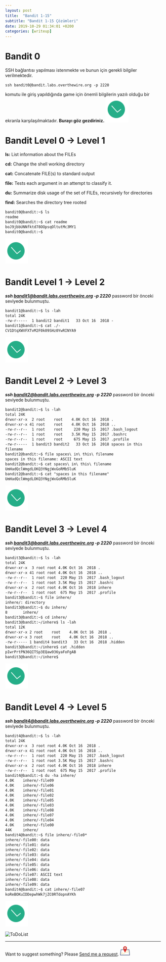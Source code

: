 ```yaml
---
layout: post
title:  "Bandit 1-15"
subtitle: "Bandit 1-15 Çözümleri"
date: 2019-10-29 01:34:01 +0200
categories: [writeup]
---
```



Bandit 0
======
SSH bağlantısı yapılması istenmekte ve bunun için gerekli bilgiler verilmektedir.

````terminal
ssh bandit0@bandit.labs.overthewire.org -p 2220 
````

komutu ile giriş yapıldığında game için önemli bilgilerin yazılı olduğu bir ekranla karşılaşılmaktadır. **Burayı göz gezdiriniz.**
![password](https://raw.githubusercontent.com/JohnGkmn/JohnGkmn.github.io/master/css/smashicons.png "")

Bandit Level 0 → Level 1
======

**ls:** List  information  about the FILEs

**cd:** Change the shell working directory

**cat:** Concatenate FILE(s) to standard output

**file:** Tests each argument in an attempt to classify it.

**du:** Summarize disk usage of the set of FILEs, recursively for directories

**find:** Searches the directory tree rooted

````terminal
bandit0@bandit:~$ ls
readme
bandit0@bandit:~$ cat readme
boJ9jbbUNNfktd78OOpsqOltutMc3MY1
bandit0@bandit:~$
````
![password](https://raw.githubusercontent.com/JohnGkmn/JohnGkmn.github.io/master/css/smashicons.png "boJ9jbbUNNfktd78OOpsqOltutMc3MY1")

Bandit Level 1 → Level 2
======
**_ssh bandit1@bandit.labs.overthewire.org -p 2220_** password bir önceki seviyede bulunmuştu.

````terminal
bandit1@bandit:~$ ls -lah
total 24K
-rw-r-----  1 bandit2 bandit1   33 Oct 16  2018 -
bandit1@bandit:~$ cat ./-
CV1DtqXWVFXTvM2F0k09SHz0YwRINYA9
````
![password](https://raw.githubusercontent.com/JohnGkmn/JohnGkmn.github.io/master/css/smashicons.png "CV1DtqXWVFXTvM2F0k09SHz0YwRINYA9")

Bandit Level 2 → Level 3
======
**_ssh bandit2@bandit.labs.overthewire.org -p 2220_** password bir önceki seviyede bulunmuştu.

````terminal
bandit2@bandit:~$ ls -lah
total 24K
drwxr-xr-x  2 root    root    4.0K Oct 16  2018 .
drwxr-xr-x 41 root    root    4.0K Oct 16  2018 ..
-rw-r--r--  1 root    root     220 May 15  2017 .bash_logout
-rw-r--r--  1 root    root    3.5K May 15  2017 .bashrc
-rw-r--r--  1 root    root     675 May 15  2017 .profile
-rw-r-----  1 bandit3 bandit2   33 Oct 16  2018 spaces in this filename
bandit2@bandit:~$ file spaces\ in\ this\ filename
spaces in this filename: ASCII text
bandit2@bandit:~$ cat spaces\ in\ this\ filename
UmHadQclWmgdLOKQ3YNgjWxGoRMb5luK
bandit2@bandit:~$ cat "spaces in this filename"
UmHadQclWmgdLOKQ3YNgjWxGoRMb5luK
````
![password](https://raw.githubusercontent.com/JohnGkmn/JohnGkmn.github.io/master/css/smashicons.png "UmHadQclWmgdLOKQ3YNgjWxGoRMb5luK") 

Bandit Level 3 → Level 4
======
**_ssh bandit3@bandit.labs.overthewire.org -p 2220_** password bir önceki seviyede bulunmuştu.

````terminal
bandit3@bandit:~$ ls -lah
total 24K
drwxr-xr-x  3 root root 4.0K Oct 16  2018 .
drwxr-xr-x 41 root root 4.0K Oct 16  2018 ..
-rw-r--r--  1 root root  220 May 15  2017 .bash_logout
-rw-r--r--  1 root root 3.5K May 15  2017 .bashrc
drwxr-xr-x  2 root root 4.0K Oct 16  2018 inhere
-rw-r--r--  1 root root  675 May 15  2017 .profile
bandit3@bandit:~$ file inhere/
inhere/: directory
bandit3@bandit:~$ du inhere/
8       inhere/
bandit3@bandit:~$ cd inhere/
bandit3@bandit:~/inhere$ ls -lah
total 12K
drwxr-xr-x 2 root    root    4.0K Oct 16  2018 .
drwxr-xr-x 3 root    root    4.0K Oct 16  2018 ..
-rw-r----- 1 bandit4 bandit3   33 Oct 16  2018 .hidden
bandit3@bandit:~/inhere$ cat .hidden
pIwrPrtPN36QITSp3EQaw936yaFoFgAB
bandit3@bandit:~/inhere$
````
![password](https://raw.githubusercontent.com/JohnGkmn/JohnGkmn.github.io/master/css/smashicons.png "pIwrPrtPN36QITSp3EQaw936yaFoFgAB")

Bandit Level 4 → Level 5
======
**_ssh bandit4@bandit.labs.overthewire.org -p 2220_** password bir önceki seviyede bulunmuştu.
````
bandit4@bandit:~$ ls -lah
total 24K
drwxr-xr-x  3 root root 4.0K Oct 16  2018 .
drwxr-xr-x 41 root root 4.0K Oct 16  2018 ..
-rw-r--r--  1 root root  220 May 15  2017 .bash_logout
-rw-r--r--  1 root root 3.5K May 15  2017 .bashrc
drwxr-xr-x  2 root root 4.0K Oct 16  2018 inhere
-rw-r--r--  1 root root  675 May 15  2017 .profile
bandit4@bandit:~$ du -ha inhere/
4.0K    inhere/-file09
4.0K    inhere/-file06
4.0K    inhere/-file01
4.0K    inhere/-file02
4.0K    inhere/-file05
4.0K    inhere/-file03
4.0K    inhere/-file08
4.0K    inhere/-file07
4.0K    inhere/-file04
4.0K    inhere/-file00
44K     inhere/
bandit4@bandit:~$ file inhere/-file0*
inhere/-file00: data
inhere/-file01: data
inhere/-file02: data
inhere/-file03: data
inhere/-file04: data
inhere/-file05: data
inhere/-file06: data
inhere/-file07: ASCII text
inhere/-file08: data
inhere/-file09: data
bandit4@bandit:~$ cat inhere/-file07
koReBOKuIDDepwhWk7jZC0RTdopnAYKh
````
![password](https://raw.githubusercontent.com/JohnGkmn/JohnGkmn.github.io/master/css/smashicons.png "koReBOKuIDDepwhWk7jZC0RTdopnAYKh")





![ToDoList](https://image.flaticon.com/icons/svg/2246/2246610.svg "Task")

_____

Want to suggest something? Please [Send me a request](https://github.com/JohnGkmn/JohnGkmn.github.io/issues/new).
![](https://raw.githubusercontent.com/JohnGkmn/JohnGkmn.github.io/master/css/map-location.png "")
